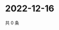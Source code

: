 # 2022-12-16

共 0 条

<!-- BEGIN WEIBO -->
<!-- 最后更新时间 Fri Dec 16 2022 06:12:39 GMT+0800 (China Standard Time) -->

<!-- END WEIBO -->
